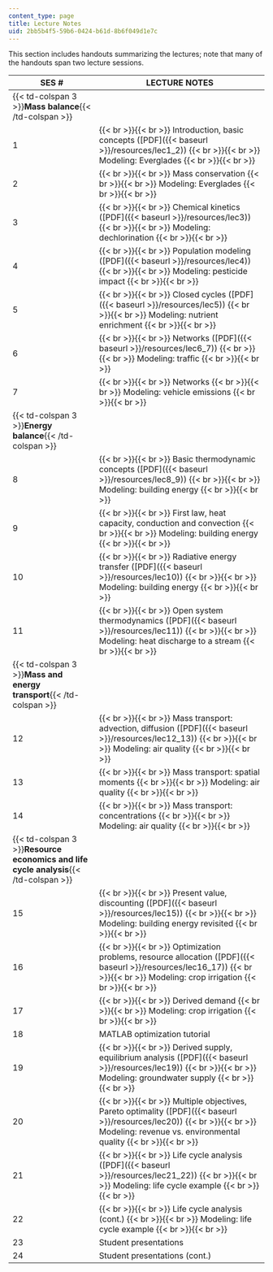 ```yaml
---
content_type: page
title: Lecture Notes
uid: 2bb5b4f5-59b6-0424-b61d-8b6f049d1e7c
---
```


This section includes handouts summarizing the lectures; note that many of the handouts span two lecture sessions.

| SES # | LECTURE NOTES |
| --- | --- |
| {{< td-colspan 3 >}}**Mass balance**{{< /td-colspan >}} |||
| 1 |  {{< br >}}{{< br >}} Introduction, basic concepts ([PDF]({{< baseurl >}}/resources/lec1_2)) {{< br >}}{{< br >}} Modeling: Everglades {{< br >}}{{< br >}}  |
| 2 |  {{< br >}}{{< br >}} Mass conservation {{< br >}}{{< br >}} Modeling: Everglades {{< br >}}{{< br >}}  |
| 3 |  {{< br >}}{{< br >}} Chemical kinetics ([PDF]({{< baseurl >}}/resources/lec3)) {{< br >}}{{< br >}} Modeling: dechlorination {{< br >}}{{< br >}}  |
| 4 |  {{< br >}}{{< br >}} Population modeling ([PDF]({{< baseurl >}}/resources/lec4)) {{< br >}}{{< br >}} Modeling: pesticide impact {{< br >}}{{< br >}}  |
| 5 |  {{< br >}}{{< br >}} Closed cycles ([PDF]({{< baseurl >}}/resources/lec5)) {{< br >}}{{< br >}} Modeling: nutrient enrichment {{< br >}}{{< br >}}  |
| 6 |  {{< br >}}{{< br >}} Networks ([PDF]({{< baseurl >}}/resources/lec6_7)) {{< br >}}{{< br >}} Modeling: traffic {{< br >}}{{< br >}}  |
| 7 |  {{< br >}}{{< br >}} Networks {{< br >}}{{< br >}} Modeling: vehicle emissions {{< br >}}{{< br >}}  |
| {{< td-colspan 3 >}}**Energy balance**{{< /td-colspan >}} |||
| 8 |  {{< br >}}{{< br >}} Basic thermodynamic concepts ([PDF]({{< baseurl >}}/resources/lec8_9)) {{< br >}}{{< br >}} Modeling: building energy {{< br >}}{{< br >}}  |
| 9 |  {{< br >}}{{< br >}} First law, heat capacity, conduction and convection {{< br >}}{{< br >}} Modeling: building energy {{< br >}}{{< br >}}  |
| 10 |  {{< br >}}{{< br >}} Radiative energy transfer ([PDF]({{< baseurl >}}/resources/lec10)) {{< br >}}{{< br >}} Modeling: building energy {{< br >}}{{< br >}}  |
| 11 |  {{< br >}}{{< br >}} Open system thermodynamics ([PDF]({{< baseurl >}}/resources/lec11)) {{< br >}}{{< br >}} Modeling: heat discharge to a stream {{< br >}}{{< br >}}  |
| {{< td-colspan 3 >}}**Mass and energy transport**{{< /td-colspan >}} |||
| 12 |  {{< br >}}{{< br >}} Mass transport: advection, diffusion ([PDF]({{< baseurl >}}/resources/lec12_13)) {{< br >}}{{< br >}} Modeling: air quality {{< br >}}{{< br >}}  |
| 13 |  {{< br >}}{{< br >}} Mass transport: spatial moments {{< br >}}{{< br >}} Modeling: air quality {{< br >}}{{< br >}}  |
| 14 |  {{< br >}}{{< br >}} Mass transport: concentrations {{< br >}}{{< br >}} Modeling: air quality {{< br >}}{{< br >}}  |
| {{< td-colspan 3 >}}**Resource economics and life cycle analysis**{{< /td-colspan >}} |||
| 15 |  {{< br >}}{{< br >}} Present value, discounting ([PDF]({{< baseurl >}}/resources/lec15)) {{< br >}}{{< br >}} Modeling: building energy revisited {{< br >}}{{< br >}}  |
| 16 |  {{< br >}}{{< br >}} Optimization problems, resource allocation ([PDF]({{< baseurl >}}/resources/lec16_17)) {{< br >}}{{< br >}} Modeling: crop irrigation {{< br >}}{{< br >}}  |
| 17 |  {{< br >}}{{< br >}} Derived demand {{< br >}}{{< br >}} Modeling: crop irrigation {{< br >}}{{< br >}}  |
| 18 | MATLAB optimization tutorial |
| 19 |  {{< br >}}{{< br >}} Derived supply, equilibrium analysis ([PDF]({{< baseurl >}}/resources/lec19)) {{< br >}}{{< br >}} Modeling: groundwater supply {{< br >}}{{< br >}}  |
| 20 |  {{< br >}}{{< br >}} Multiple objectives, Pareto optimality ([PDF]({{< baseurl >}}/resources/lec20)) {{< br >}}{{< br >}} Modeling: revenue vs. environmental quality {{< br >}}{{< br >}}  |
| 21 |  {{< br >}}{{< br >}} Life cycle analysis ([PDF]({{< baseurl >}}/resources/lec21_22)) {{< br >}}{{< br >}} Modeling: life cycle example {{< br >}}{{< br >}}  |
| 22 |  {{< br >}}{{< br >}} Life cycle analysis (cont.) {{< br >}}{{< br >}} Modeling: life cycle example {{< br >}}{{< br >}}  |
| 23 | Student presentations |
| 24 | Student presentations (cont.)